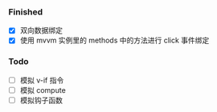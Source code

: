 ### Finished

- [x] 双向数据绑定
- [x] 使用 mvvm 实例里的 methods 中的方法进行 click 事件绑定

### Todo

- [ ] 模拟 v-if 指令
- [ ] 模拟 compute
- [ ] 模拟钩子函数
